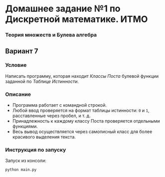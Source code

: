 ﻿# Домашнее задание №1 по Дискретной математике. ИТМО 
### Теория множеств и Булева алгебра
## Вариант 7

### Условие
Написать программу, которая находит *Классы Поста* булевой функции заданной по *Таблице Истинности*.

### Описание
- Программа работает с командной строкой.
- Любой ввод проверяется на формат таблицы истинности: `0` и `1`, расставленные через пробел, и т. д.
- Принадлежность к каждому классу Поста проверяется отдельными функциями.
- Весь вывод осуществляется через самописный класс для более красивого выделения текста.

### Инструкция по запуску
Запуск из консоли:

```bash
python main.py
```
